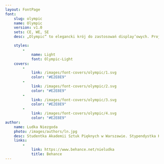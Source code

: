 ```yaml
---
layout: FontPage
font:
    slug: olympic
    name: Olympic
    version: v1.0
    sets: CE, WE, SE
    desc: „Olympic” to elegancki krój do zastosowań display’owych. Projekt był inspirowany warszawskimi szyldami oraz stołeczną typografią lat 70-tych. Font, mimo uniwersalności i nowoczesności, zwiera w swojej formie rodzaj nostalgii za dawną Warszawą.

    styles:
        -
            name: Light
            font: Olympic-Light
    covers:
        -
            link: /images/font-covers/olympic/1.svg
            color: "#E2E8E9"
        -
            link: /images/font-covers/olympic/2.svg
            color: "#E2E8E9"
        -
            link: /images/font-covers/olympic/3.svg
            color: "#E2E8E9"
        -
            link: /images/font-covers/olympic/4.svg
            color: "#E2E8E9"
author:
    name: Ludka Niezgoda
    photo: /images/authors/ln.jpg
    desc: Studentka Akademii Sztuk Pięknych w Warszawie. Stypendystka Krajowego Funduszu na rzecz Dzieci. Zajmuje się głównie typografią i projektowaniem krojów pism.
    links:
        -
            link: https://www.behance.net/nieludka
            title: Behance
---
```

